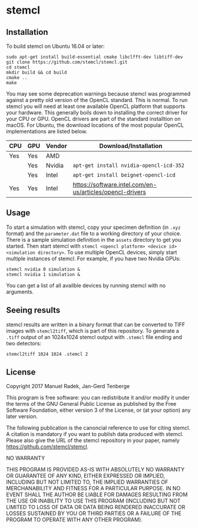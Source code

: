 # stemcl

## Installation
To build stemcl on Ubuntu 16.04 or later:

```
sudo apt-get install build-essential cmake libclfft-dev libtiff-dev
git clone https://github.com/stemcl/stemcl.git
cd stemcl
mkdir build && cd build
cmake ..
make 
```

You may see some deprecation warnings because stemcl was programmed against a pretty old version of the OpenCL standard. This is normal. To run stemcl you will need at least one available OpenCL platform that supports your hardware. This generally boils down to installing the correct driver for your CPU or GPU. OpenCL drivers are part of the standard installtion on macOS. For Ubuntu, the download locations of the most popular OpenCL implementations are listed below.

| CPU | GPU | Vendor | Download/Installation |
|-----|-----|--------|-----------------------|
| Yes | Yes | AMD    | |
|     | Yes | Nvidia | `apt-get install nvidia-opencl-icd-352` |
|     | Yes | Intel  | `apt-get install beignet-opencl-icd`
| Yes | Yes | Intel  | https://software.intel.com/en-us/articles/opencl-drivers

## Usage
To start a simulation with stemcl, copy your specimen definition (in `.xyz` format) and the `parameter.dat` file to a working directory of your choice. There is a sample simulation definition in the `assets` directory to get you started. Then start stemcl with `stemcl <opencl platform> <device id> <simulation directory>`. To use multiple OpenCL devices, simply start multiple instances of stemcl. For example, if you have two Nvidia GPUs:

```
stemcl nvidia 0 simulation &
stemcl nvidia 1 simulation &
```

You can get a list of all availble devices by running stemcl with no arguments.

## Seeing results
stemcl results are written in a binary format that can be converted to TIFF images with `stemcl2tiff`, which is part of this repository. To generate a `.tiff` output of an 1024x1024 stemcl output with `.stemcl` file ending and two detectors:
```
stemcl2tiff 1024 1024 .stemcl 2
```

## License
Copyright 2017 Manuel Radek, Jan-Gerd Tenberge


This program is free software: you can redistribute it and/or modify 
it under the terms of the GNU General Public License as published by
the Free Software Foundation, either version 3 of the License, or
(at your option) any later version.

The following publication is the canoncial reference to use for citing stemcl. A citation is mandatory if you want to publish data produced with stemcl. 
Please also give the URL of the stemcl repository in your paper, namely https://github.com/stemcl/stemcl.


NO WARRANTY 

THIS PROGRAM IS PROVIDED AS-IS WITH ABSOLUTELY NO WARRANTY
OR GUARANTEE OF ANY KIND, EITHER EXPRESSED OR IMPLIED,
INCLUDING BUT NOT LIMITED TO, THE IMPLIED WARRANTIES OF
MERCHANABILITY AND FITNESS FOR A PARTICULAR PURPOSE.
IN NO EVENT SHALL THE AUTHOR BE LIABLE
FOR DAMAGES RESULTING FROM THE USE OR INABILITY TO USE THIS
PROGRAM (INCLUDING BUT NOT LIMITED TO LOSS OF DATA OR DATA
BEING RENDERED INACCURATE OR LOSSES SUSTAINED BY YOU OR
THIRD PARTIES OR A FAILURE OF THE PROGRAM TO OPERATE WITH
ANY OTHER PROGRAM). 



